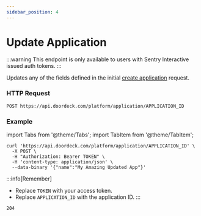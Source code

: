 ```yaml
---
sidebar_position: 4
---
```


# Update Application

:::warning
This endpoint is only available to users with Sentry Interactive issued auth tokens.
:::

Updates any of the fields defined in the initial [create application](./create-application.md) request.

### HTTP Request

`POST https://api.doordeck.com/platform/application/APPLICATION_ID`

### Example

import Tabs from '@theme/Tabs';
import TabItem from '@theme/TabItem';

<Tabs>
<TabItem value="request" label="Request">

```shell showLineNumbers title="CURL"
curl 'https://api.doordeck.com/platform/application/APPLICATION_ID' \
  -X POST \
  -H "Authorization: Bearer TOKEN" \
  -H 'content-type: application/json' \
  --data-binary '{"name":"My Amazing Updated App"}'
```

:::info[Remember]
* Replace `TOKEN` with your access token.
* Replace `APPLICATION_ID` with the application ID.
:::

</TabItem>
<TabItem value="response" label="Response">

```markdown showLineNumbers title="HTTP CODE"
204
```

</TabItem>
</Tabs>
